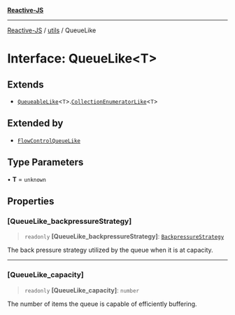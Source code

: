 [**Reactive-JS**](../../README.md)

***

[Reactive-JS](../../README.md) / [utils](../README.md) / QueueLike

# Interface: QueueLike\<T\>

## Extends

- [`QueueableLike`](QueueableLike.md)\<`T`\>.[`CollectionEnumeratorLike`](CollectionEnumeratorLike.md)\<`T`\>

## Extended by

- [`FlowControlQueueLike`](FlowControlQueueLike.md)

## Type Parameters

• **T** = `unknown`

## Properties

### \[QueueLike\_backpressureStrategy\]

> `readonly` **\[QueueLike\_backpressureStrategy\]**: [`BackpressureStrategy`](../type-aliases/BackpressureStrategy.md)

The back pressure strategy utilized by the queue when it is at capacity.

***

### \[QueueLike\_capacity\]

> `readonly` **\[QueueLike\_capacity\]**: `number`

The number of items the queue is capable of efficiently buffering.
